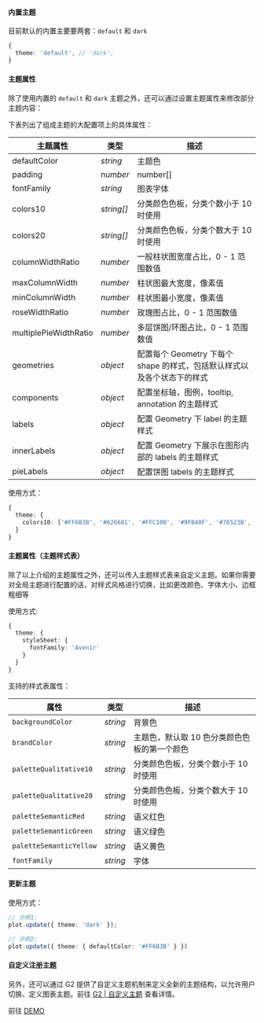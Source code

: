 #### 内置主题

目前默认的内置主要要两套：`default` 和 `dark` 

```ts
{
  theme: 'default', // 'dark',
}
```

#### 主题属性

除了使用内置的 `default` 和 `dark` 主题之外，还可以通过设置主题属性来修改部分主题内容：

下表列出了组成主题的大配置项上的具体属性：

| 主题属性 | 类型 |	描述 |
| --- | --- | ---|
| defaultColor | _string_| 主题色 |
| padding | _number_ |	number[] |
| fontFamily | _string_ |	图表字体 |
| colors10 | _string[]_ |	分类颜色色板，分类个数小于 10 时使用 |
| colors20 |_string[]_ |	分类颜色色板，分类个数大于 10 时使用 |
| columnWidthRatio | _number_ |	一般柱状图宽度占比，0 - 1 范围数值
| maxColumnWidth | _number_ |	柱状图最大宽度，像素值 |
| minColumnWidth| _number_ |	柱状图最小宽度，像素值 |
| roseWidthRatio | _number_ |	玫瑰图占比，0 - 1 范围数值 |
| multiplePieWidthRatio	| _number_ | 多层饼图/环图占比，0 - 1 范围数值 |
| geometries | _object_ |	配置每个 Geometry 下每个 shape 的样式，包括默认样式以及各个状态下的样式 |
| components | _object_ |	配置坐标轴，图例，tooltip, annotation 的主题样式 |
| labels | _object_ |	配置 Geometry 下 label 的主题样式 |
| innerLabels	| _object_  | 配置 Geometry 下展示在图形内部的 labels 的主题样式 |
| pieLabels	| _object_ | 配置饼图 labels 的主题样式 |

使用方式：
```ts
{
  theme: {
    colors10: ['#FF6B3B', '#626681', '#FFC100', '#9FB40F', '#76523B', '#DAD5B5', '#0E8E89', '#E19348', '#F383A2', '#247FEA']
  }
}
```

#### 主题属性（主题样式表）

除了以上介绍的主题属性之外，还可以传入主题样式表来自定义主题。如果你需要对全局主题进行配置的话，对样式风格进行切换，比如更改颜色、字体大小、边框粗细等

使用方式:
```ts
{
  theme: {
    styleSheet: {
      fontFamily: 'Avenir'
    }
  }
}
```

支持的样式表属性：

| **属性**                | **类型** | **描述**      |
| ----------------------- | -------- | ------------- |
| `backgroundColor`       | _string_ | 背景色        |
| `brandColor`            | _string_ | 主题色，默认取 10 色分类颜色色板的第一个颜色 |
| `paletteQualitative10`  | _string_ | 分类颜色色板，分类个数小于 10 时使用 |
| `paletteQualitative20`  | _string_ | 分类颜色色板，分类个数大于 10 时使用 |
| `paletteSemanticRed`    | _string_ | 语义红色      |
| `paletteSemanticGreen`  | _string_ | 语义绿色      |
| `paletteSemanticYellow` | _string_ | 语义黄色      |
| `fontFamily`            | _string_ | 字体          |


#### 更新主题

使用方式：
```ts
// 示例1:
plot.update({ theme: 'dark' });

// 示例2:
plot.update({ theme: { defaultColor: '#FF6B3B' } })
```

#### 自定义注册主题

另外，还可以通过 G2 提供了自定义主题机制来定义全新的主题结构，以允许用户切换、定义图表主题。前往 [G2 | 自定义主题](https://g2.antv.vision/zh/docs/api/advanced/register-theme) 查看详情。

<playground path="general/theme/demo/register-theme.ts" rid="rect-register-theme"></playground>

前往 [DEMO](/zh/examples/general/theme#register-theme)

